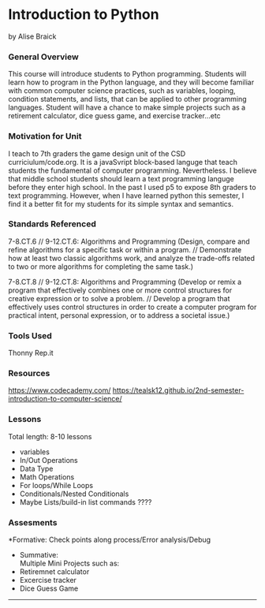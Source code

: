 # Introduction to Python
by Alise Braick

### General Overview

This course will introduce students to Python programming. Students will learn how to program in the Python language, and they will become familiar with common computer science practices, such as variables, looping, condition statements, and lists, that can be applied to other programming languages. Student will have a chance to make simple projects such as a retirement calculator, dice guess game, and exercise tracker…etc 

### Motivation for Unit

I teach to 7th graders the game design unit of the CSD curriciulum/code.org. It is a javaSvript block-based languge that teach students the fundamental of computer programming. Nevertheless.  I believe that middle school students should learn a text programming languge before they enter high school. In the past I used p5 to expose 8th graders to text programming. However, when I have learned python this semester, I find it a better fit for my students for its simple syntax and semantics.  

### Standards Referenced

7-8.CT.6 // 9-12.CT.6: Algorithms and Programming (Design, compare and refine algorithms for a specific task or within a program. // Demonstrate how at least two classic algorithms work, and analyze the trade-offs related to two or more algorithms for completing the same task.)

7-8.CT.8 // 9-12.CT.8: Algorithms and Programming (Develop or remix a program that effectively combines one or more control structures for creative expression or to solve a problem. // Develop a program that effectively uses control structures in order to create a computer program for practical intent, personal expression, or to address a societal issue.)

### Tools Used
Thonny
Rep.it

### Resources
https://www.codecademy.com/
https://tealsk12.github.io/2nd-semester-introduction-to-computer-science/


### Lessons
Total length: 8-10 lessons
* variables
* In/Out Operations
* Data Type
* Math Operations
* For loops/While Loops
* Conditionals/Nested Conditionals
* Maybe Lists/build-in list commands ????

### Assesments
*Formative: 
Check points along process/Error analysis/Debug

* Summative:  
Multiple Mini Projects such as:
* Retiremnet calculator
* Excercise tracker
* Dice Guess Game




---



